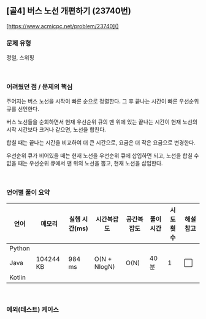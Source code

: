 ## [골4] 버스 노선 개편하기 (23740번)

[https://www.acmicpc.net/problem/23740]()

### 문제 유형

정렬, 스위핑

<br>

### 어려웠던 점 / 문제의 핵심

주어지는 버스 노선을 시작이 빠른 순으로 정렬한다. 그 후 끝나는 시간이 빠른 우선순위 큐를 선언한다.

버스 노선들을 순회하면서 현재 우선순위 큐의 맨 위에 있는 끝나는 시간이 현재 노선의 시작 시간보다 크거나 같으면, 노선을 합친다.

합칠 때는 끝나는 시간을 비교하여 더 큰 시간으로, 요금은 더 작은 요금으로 변경한다.

우선순위 큐가 비어있을 때는 현재 노선을 우선순위 큐에 삽입하면 되고, 노선을 합칠 수 없을 때는 우선순위 큐에서 맨 위의 노선을 뽑고, 현재 노선을 삽입한다.

<br>

### 언어별 풀이 요약

| 언어   | 메모리    | 실행 시간(ms) | 시간복잡도   | 공간복잡도 | 풀이 시간 | 시도 횟수 | 해설 참고            |
| ------ | --------- | ------------- | ------------ | ---------- | --------- | --------- | -------------------- |
| Python |           |               |              |            |           |           |                      |
| Java   | 104244 KB | 984 ms        | O(N + NlogN) | O(N)       | 40분      | 1         | :white_large_square: |
| Kotlin |           |               |              |            |           |           |                      |

<br>

### 예외(테스트) 케이스

```
```

